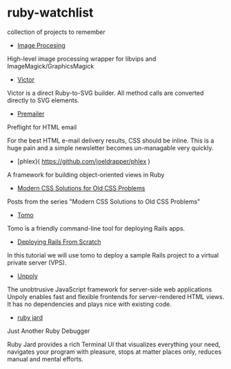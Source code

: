 # ruby-watchlist
collection of projects to remember

* [Image Procesing](https://github.com/janko/image_processing)
  

High-level image processing wrapper for libvips and ImageMagick/GraphicsMagick 


* [Victor](https://github.com/DannyBen/victor) 

Victor is a direct Ruby-to-SVG builder. All method calls are converted directly to SVG elements.


* [Premailer](https://github.com/premailer/premailer)

 Preflight for HTML email
 

For the best HTML e-mail delivery results, CSS should be inline. This is a huge pain and a simple newsletter becomes un-managable very quickly.
 
* [phlex}( https://github.com/joeldrapper/phlex )  

A framework for building object-oriented views in Ruby

* [Modern CSS Solutions for Old CSS Problems](https://github.com/5t3ph/moderncss-dot-dev)

Posts from the series "Modern CSS Solutions to Old CSS Problems" 
 
* [Tomo](https://tomo-deploy.com/)

Tomo is a friendly command-line tool for deploying Rails apps.


* [Deploying Rails From Scratch](https://tomo-deploy.com/tutorials/deploying-rails-from-scratch/)

In this tutorial we will use tomo to deploy a sample Rails project to a virtual private server (VPS). 

* [Unpoly](https://unpoly.com/)

The unobtrusive JavaScript framework
for server-side web applications
Unpoly enables fast and flexible frontends for server-rendered HTML views.
It has no dependencies and plays nice with existing code.

* [ruby jard](https://rubyjard.org/)

Just Another Ruby Debugger

Ruby Jard provides a rich Terminal UI that visualizes everything your need, navigates your program with pleasure, stops at matter places only, reduces manual and mental efforts.
